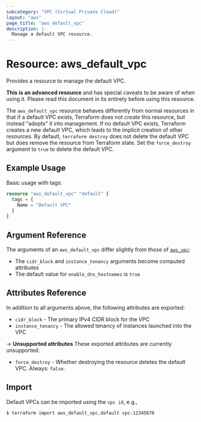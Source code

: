 ```yaml
---
subcategory: "VPC (Virtual Private Cloud)"
layout: "aws"
page_title: "aws_default_vpc"
description: |-
  Manage a default VPC resource.
---
```


# Resource: aws_default_vpc

Provides a resource to manage the default VPC.

**This is an advanced resource** and has special caveats to be aware of when using it. Please read this document in its entirety before using this resource.

The `aws_default_vpc` resource behaves differently from normal resources in that if a default VPC exists, Terraform does not _create_ this resource, but instead "adopts" it into management.
If no default VPC exists, Terraform creates a new default VPC, which leads to the implicit creation of other resources.
By default, `terraform destroy` does not delete the default VPC but does remove the resource from Terraform state.
Set the `force_destroy` argument to `true` to delete the default VPC.

## Example Usage

Basic usage with tags:

```terraform
resource "aws_default_vpc" "default" {
  tags = {
    Name = "Default VPC"
  }
}
```

## Argument Reference

The arguments of an `aws_default_vpc` differ slightly from those of [`aws_vpc`][tf-vpc]:

* The `cidr_block` and `instance_tenancy` arguments become computed attributes
* The default value for `enable_dns_hostnames` is `true`

## Attributes Reference

In addition to all arguments above, the following attributes are exported:

* `cidr_block` - The primary IPv4 CIDR block for the VPC
* `instance_tenancy` - The allowed tenancy of instances launched into the VPC

->  **Unsupported attributes**
These exported attributes are currently unsupported:

* `force_destroy` - Whether destroying the resource deletes the default VPC. Always: `false`.

## Import

Default VPCs can be imported using the `vpc id`, e.g.,

```
$ terraform import aws_default_vpc.default vpc-12345678
```

[tf-vpc]: vpc.html
